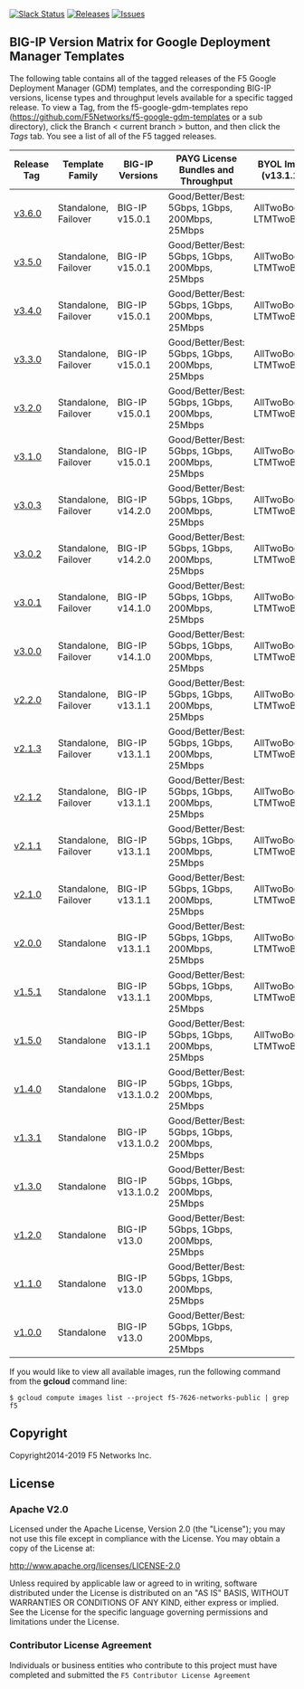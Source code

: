[![Slack Status](https://f5cloudsolutions.herokuapp.com/badge.svg)](https://f5cloudsolutions.herokuapp.com)
[![Releases](https://img.shields.io/github/release/f5networks/f5-google-gdm-templates.svg)](https://github.com/f5networks/f5-google-gdm-templates/releases)
[![Issues](https://img.shields.io/github/issues/f5networks/f5-google-gdm-templates.svg)](https://github.com/f5networks/f5-google-gdm-templates/issues)
## BIG-IP Version Matrix for Google Deployment Manager Templates
The following table contains all of the tagged releases of the F5 Google Deployment Manager (GDM) templates, and the corresponding BIG-IP versions, license types and throughput levels available for a specific tagged release.  To view a Tag, from the f5-google-gdm-templates repo (https://github.com/F5Networks/f5-google-gdm-templates or a sub directory), click the Branch < current branch > button, and then click the *Tags* tab.  You see a list of all of the F5 tagged releases.

| Release Tag | Template Family | BIG-IP Versions | PAYG License Bundles and Throughput | BYOL Image options (v13.1.1 and later) |
| --- | --- | --- | --- | --- |
| [v3.6.0](https://github.com/F5Networks/f5-google-gdm-templates/releases/tag/v3.6.0) | Standalone, Failover | BIG-IP v15.0.1 | Good/Better/Best: 5Gbps, 1Gbps, 200Mbps, 25Mbps | AllTwoBootLocations, LTMTwoBootLocations |
| [v3.5.0](https://github.com/F5Networks/f5-google-gdm-templates/releases/tag/v3.5.0) | Standalone, Failover | BIG-IP v15.0.1 | Good/Better/Best: 5Gbps, 1Gbps, 200Mbps, 25Mbps | AllTwoBootLocations, LTMTwoBootLocations |
| [v3.4.0](https://github.com/F5Networks/f5-google-gdm-templates/releases/tag/v3.4.0) | Standalone, Failover | BIG-IP v15.0.1 | Good/Better/Best: 5Gbps, 1Gbps, 200Mbps, 25Mbps | AllTwoBootLocations, LTMTwoBootLocations |
| [v3.3.0](https://github.com/F5Networks/f5-google-gdm-templates/releases/tag/v3.3.0) | Standalone, Failover | BIG-IP v15.0.1 | Good/Better/Best: 5Gbps, 1Gbps, 200Mbps, 25Mbps | AllTwoBootLocations, LTMTwoBootLocations |
| [v3.2.0](https://github.com/F5Networks/f5-google-gdm-templates/releases/tag/v3.2.0) | Standalone, Failover | BIG-IP v15.0.1 | Good/Better/Best: 5Gbps, 1Gbps, 200Mbps, 25Mbps | AllTwoBootLocations, LTMTwoBootLocations |
| [v3.1.0](https://github.com/F5Networks/f5-google-gdm-templates/releases/tag/v3.1.0) | Standalone, Failover | BIG-IP v15.0.1 | Good/Better/Best: 5Gbps, 1Gbps, 200Mbps, 25Mbps | AllTwoBootLocations, LTMTwoBootLocations |
| [v3.0.3](https://github.com/F5Networks/f5-google-gdm-templates/releases/tag/v3.0.3) | Standalone, Failover | BIG-IP v14.2.0 | Good/Better/Best: 5Gbps, 1Gbps, 200Mbps, 25Mbps | AllTwoBootLocations, LTMTwoBootLocations |
| [v3.0.2](https://github.com/F5Networks/f5-google-gdm-templates/releases/tag/v3.0.1) | Standalone, Failover | BIG-IP v14.2.0 | Good/Better/Best: 5Gbps, 1Gbps, 200Mbps, 25Mbps | AllTwoBootLocations, LTMTwoBootLocations |
| [v3.0.1](https://github.com/F5Networks/f5-google-gdm-templates/releases/tag/v3.0.1) | Standalone, Failover | BIG-IP v14.1.0 | Good/Better/Best: 5Gbps, 1Gbps, 200Mbps, 25Mbps | AllTwoBootLocations, LTMTwoBootLocations |
| [v3.0.0](https://github.com/F5Networks/f5-google-gdm-templates/releases/tag/v3.0.0) | Standalone, Failover | BIG-IP v14.1.0 | Good/Better/Best: 5Gbps, 1Gbps, 200Mbps, 25Mbps | AllTwoBootLocations, LTMTwoBootLocations |
| [v2.2.0](https://github.com/F5Networks/f5-google-gdm-templates/releases/tag/v2.2.0) | Standalone, Failover | BIG-IP v13.1.1 | Good/Better/Best: 5Gbps, 1Gbps, 200Mbps, 25Mbps | AllTwoBootLocations, LTMTwoBootLocations |
| [v2.1.3](https://github.com/F5Networks/f5-google-gdm-templates/releases/tag/v2.1.3) | Standalone, Failover | BIG-IP v13.1.1 | Good/Better/Best: 5Gbps, 1Gbps, 200Mbps, 25Mbps | AllTwoBootLocations, LTMTwoBootLocations |
| [v2.1.2](https://github.com/F5Networks/f5-google-gdm-templates/releases/tag/v2.1.2) | Standalone, Failover | BIG-IP v13.1.1 | Good/Better/Best: 5Gbps, 1Gbps, 200Mbps, 25Mbps | AllTwoBootLocations, LTMTwoBootLocations |
| [v2.1.1](https://github.com/F5Networks/f5-google-gdm-templates/releases/tag/v2.1.1) | Standalone, Failover | BIG-IP v13.1.1 | Good/Better/Best: 5Gbps, 1Gbps, 200Mbps, 25Mbps | AllTwoBootLocations, LTMTwoBootLocations |
| [v2.1.0](https://github.com/F5Networks/f5-google-gdm-templates/releases/tag/v2.1.0) | Standalone, Failover | BIG-IP v13.1.1 | Good/Better/Best: 5Gbps, 1Gbps, 200Mbps, 25Mbps | AllTwoBootLocations, LTMTwoBootLocations |
| [v2.0.0](https://github.com/F5Networks/f5-google-gdm-templates/releases/tag/v2.0.0) | Standalone | BIG-IP v13.1.1 | Good/Better/Best: 5Gbps, 1Gbps, 200Mbps, 25Mbps | AllTwoBootLocations, LTMTwoBootLocations |
| [v1.5.1](https://github.com/F5Networks/f5-google-gdm-templates/releases/tag/v1.5.1) | Standalone | BIG-IP v13.1.1 | Good/Better/Best: 5Gbps, 1Gbps, 200Mbps, 25Mbps | AllTwoBootLocations, LTMTwoBootLocations |
| [v1.5.0](https://github.com/F5Networks/f5-google-gdm-templates/releases/tag/v1.5.0) | Standalone | BIG-IP v13.1.1 | Good/Better/Best: 5Gbps, 1Gbps, 200Mbps, 25Mbps | AllTwoBootLocations, LTMTwoBootLocations |
| [v1.4.0](https://github.com/F5Networks/f5-google-gdm-templates/releases/tag/v1.4.0) | Standalone | BIG-IP v13.1.0.2 | Good/Better/Best: 5Gbps, 1Gbps, 200Mbps, 25Mbps | |
| [v1.3.1](https://github.com/F5Networks/f5-google-gdm-templates/releases/tag/v1.3.1) | Standalone | BIG-IP v13.1.0.2 | Good/Better/Best: 5Gbps, 1Gbps, 200Mbps, 25Mbps | |
| [v1.3.0](https://github.com/F5Networks/f5-google-gdm-templates/releases/tag/v1.3.0) | Standalone | BIG-IP v13.1.0.2 | Good/Better/Best: 5Gbps, 1Gbps, 200Mbps, 25Mbps | |
| [v1.2.0](https://github.com/F5Networks/f5-google-gdm-templates/releases/tag/v1.2.0) | Standalone | BIG-IP v13.0 | Good/Better/Best: 5Gbps, 1Gbps, 200Mbps, 25Mbps | |
| [v1.1.0](https://github.com/F5Networks/f5-google-gdm-templates/releases/tag/v1.1.0) | Standalone | BIG-IP v13.0 | Good/Better/Best: 5Gbps, 1Gbps, 200Mbps, 25Mbps | |
| [v1.0.0](https://github.com/F5Networks/f5-google-gdm-templates/releases/tag/v1.0.0) | Standalone | BIG-IP v13.0 | Good/Better/Best: 5Gbps, 1Gbps, 200Mbps, 25Mbps | |

If you would like to view all available images, run the following command from the **gcloud** command line: 

```$ gcloud compute images list --project f5-7626-networks-public | grep f5```

## Copyright

Copyright2014-2019 F5 Networks Inc.


## License

### Apache V2.0

Licensed under the Apache License, Version 2.0 (the "License"); you may not use
this file except in compliance with the License. You may obtain a copy of the
License at:

http://www.apache.org/licenses/LICENSE-2.0

Unless required by applicable law or agreed to in writing, software
distributed under the License is distributed on an "AS IS" BASIS,
WITHOUT WARRANTIES OR CONDITIONS OF ANY KIND, either express or implied.
See the License for the specific language governing permissions and limitations
under the License.


### Contributor License Agreement

Individuals or business entities who contribute to this project must have
completed and submitted the `F5 Contributor License Agreement`
